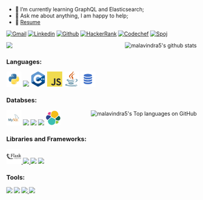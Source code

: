 - 🌱 I’m currently learning GraphQL and Elasticsearch; 
- 💬 Ask me about anything, I am happy to help;
- 📝 [Resume](https://github.com/malavindra5/malavindra5/blob/main/Resume_Indra_Kumar_Malav.pdf)

[![Gmail](https://img.shields.io/badge/-Gmail-c14438?style=flat-square&logo=Gmail&logoColor=white)](mailto:malavindra5@gmail.com)
[![Linkedin](https://img.shields.io/badge/-LinkedIn-blue?style=flat-square&logo=Linkedin&logoColor=white)](https://www.linkedin.com/in/malavindra5)
[![Github](https://img.shields.io/badge/-GitHub-black?style=flat-square&labelColor=black&logo=github&logoColor=white)](https://gitstats.me/malavindra5)
[![HackerRank](https://img.shields.io/badge/-HackerRank-forestgreen?style=flat-square&logo=HackerRank&logoColor=black)](https://www.hackerrank.com/profile/indra_malav)
[![Codechef](https://img.shields.io/badge/-Codechef-654321?style=flat-square&logo=codechef&logoColor=fffef2)](https://www.codechef.com/users/indra_123)
[![Spoj](https://img.shields.io/badge/-Spoj-blue?style=flat-square&logo=Spoj&logoColor=black)](https://www.spoj.com/users/indra_5672)

<!-- Profile View Count and GitStats -->
![](https://komarev.com/ghpvc/?username=malavindra5&style=flat-square&color=red&label=Profile+Views)
<a href="https://gitstats.me/malavindra5">
    <img width="auto" height="auto" align="right" alt="malavindra5's github stats" color="white"
         src="https://github-readme-stats.vercel.app/api?username=malavindra5&show_icons=true&theme=monokai&count_private=true&include_all_commits=true" />
</a>

### Languages:
<p> <!-- GitHub README Stats -->
   <!-- icons -->
  <a href = "https://www.python.org/"><img height="40" src="https://raw.githubusercontent.com/github/explore/80688e429a7d4ef2fca1e82350fe8e3517d3494d/topics/python/python.png"></a>
  <a href = "https://www.nodejs.org/"><img height="40" src="https://upload-icon.s3.us-east-2.amazonaws.com/uploads/icons/png/1946154971553750365-512.png"></a> 
  <a href = "https://en.cppreference.com/w/cpp"><img height="40" src="https://raw.githubusercontent.com/github/explore/80688e429a7d4ef2fca1e82350fe8e3517d3494d/topics/cpp/cpp.png"></a> 
  <a href = "https://developer.mozilla.org/en-US/docs/Web/JavaScript"><img height="40" src="https://raw.githubusercontent.com/github/explore/80688e429a7d4ef2fca1e82350fe8e3517d3494d/topics/javascript/javascript.png"></a> 
  <a href = "https://www.java.com/en/"><img height="40" src="https://raw.githubusercontent.com/github/explore/80688e429a7d4ef2fca1e82350fe8e3517d3494d/topics/java/java.png" alt="Java"></a> 
  <a href = "https://www.w3schools.com/sql/"><img height="40" src="https://raw.githubusercontent.com/github/explore/80688e429a7d4ef2fca1e82350fe8e3517d3494d/topics/sql/sql.png"></a>
</p>

### Databses:
  <a href = "https://www.mysql.com/"><img height="40" src="https://raw.githubusercontent.com/github/explore/80688e429a7d4ef2fca1e82350fe8e3517d3494d/topics/mysql/mysql.png"></a>
  <a href = "https://www.postgresql.org/"><img height="40" src="https://cdn.iconscout.com/icon/free/png-512/postgresql-11-1175122.png"></a>
  <a href = "https://redis.io/"><img height="40" src="https://cdn.iconscout.com/icon/free/png-512/redis-3-1175053.png"></a>
  <a href = "https://www.mongodb.com/"><img height="40" src="https://broadwayinfosys.com/uploads/courses/mongodb.png"></a>
  <a href = "https://www.elastic.co/"><img height="40" src="https://raw.githubusercontent.com/github/explore/master/topics/elasticsearch/elasticsearch.png"></a>
<a href="https://gitstats.me/malavindra5">
    <img width="auto" height="auto" align="right" alt="malavindra5's Top languages on GitHub" 
         src="https://github-readme-stats.vercel.app/api/top-langs/?username=malavindra5&layout=compact&theme=monokai&count_private=true" />
</a>

### Libraries and Frameworks:
  <a href = "https://flask.palletsprojects.com/en/1.1.x/"><img height="40" src="https://raw.githubusercontent.com/github/explore/master/topics/flask/flask.png">
  <a href = "https://www.sqlalchemy.org/"><img height="40" src="https://www.sqlalchemy.org/img/sqla_logo.png">
  <a href = "https://sequelize.org/"><img height="40" src="https://camo.githubusercontent.com/6a323552c2a2953614cb3e8a9ccd3615e5eb7289/68747470733a2f2f692e696d6775722e636f6d2f79764559686e5a2e706e67"></a>
  <a href = "https://opencv.org/"><img height="40" src="https://upload.wikimedia.org/wikipedia/commons/3/32/OpenCV_Logo_with_text_svg_version.svg"></a>

### Tools:
  <a href = "https://git-scm.com/"><img height="40" src="https://git-scm.com/images/logos/downloads/Git-Icon-1788C.png"></a>
  <a href = "https://www.postman.com/"><img height="40" src="https://blog.kakaocdn.net/dn/cMchHi/btqBD1oJkW6/A1zqWjJ8GvVSUstHCqWku1/img.png"></a>
  <a href = "https://www.jetbrains.com/pycharm/"><img height="40" src="https://resources.jetbrains.com/storage/products/pycharm/img/meta/pycharm_logo_300x300.png">
  </a>
  <a href = "https://code.visualstudio.com/"><img height="40" src="https://upload.wikimedia.org/wikipedia/commons/thumb/9/9a/Visual_Studio_Code_1.35_icon.svg/1200px-Visual_Studio_Code_1.35_icon.svg.png"></a>

